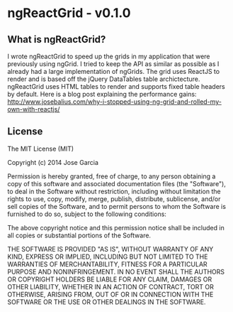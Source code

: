 ngReactGrid - v0.1.0
===========

What is ngReactGrid?
----------
I wrote ngReactGrid to speed up the grids in my application that were previously using ngGrid. I tried to keep the API as similar as possible as I already had a large implementation of ngGrids. The grid uses ReactJS to render and is based off the jQuery DataTables table archictecture. ngReactGrid uses HTML tables to render and supports fixed table headers by default. Here is a blog post explaining the performance gains: http://www.josebalius.com/why-i-stopped-using-ng-grid-and-rolled-my-own-with-reactjs/

License
----------
The MIT License (MIT)

Copyright (c) 2014 Jose Garcia

Permission is hereby granted, free of charge, to any person obtaining a copy
of this software and associated documentation files (the "Software"), to deal
in the Software without restriction, including without limitation the rights
to use, copy, modify, merge, publish, distribute, sublicense, and/or sell
copies of the Software, and to permit persons to whom the Software is
furnished to do so, subject to the following conditions:

The above copyright notice and this permission notice shall be included in all
copies or substantial portions of the Software.

THE SOFTWARE IS PROVIDED "AS IS", WITHOUT WARRANTY OF ANY KIND, EXPRESS OR
IMPLIED, INCLUDING BUT NOT LIMITED TO THE WARRANTIES OF MERCHANTABILITY,
FITNESS FOR A PARTICULAR PURPOSE AND NONINFRINGEMENT. IN NO EVENT SHALL THE
AUTHORS OR COPYRIGHT HOLDERS BE LIABLE FOR ANY CLAIM, DAMAGES OR OTHER
LIABILITY, WHETHER IN AN ACTION OF CONTRACT, TORT OR OTHERWISE, ARISING FROM,
OUT OF OR IN CONNECTION WITH THE SOFTWARE OR THE USE OR OTHER DEALINGS IN THE
SOFTWARE.

